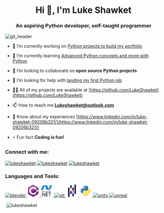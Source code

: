 <h1 align="center">Hi 👋, I'm Luke Shawket</h1>
<h3 align="center">An aspiring Python developer, self-taught programmer</h3>    

![git_header](https://github.com/user-attachments/assets/2b11f398-60bc-475d-bd8f-4e58b65cde14)

- 🔭 I’m currently working on [Python projects to build my portfolio](https://github.com/LukeShawket?tab=repositories)

- 🌱 I’m currently learning [Advanced Python concepts and more with Python](https://www.udemy.com/course/100-days-of-code/?couponCode=24T3MT120924)

- 👯 I’m looking to collaborate on **open source Python projects**

- 🤝 I’m looking for help with [landing my first Python job](https://www.linkedin.com/in/luke-shawket-09206b321/)

- 👨‍💻 All of my projects are available at [https://github.com/LukeShawket](https://github.com/LukeShawket)

- 📫 How to reach me **Lukeshawket@outlook.com**

- 📄 Know about my experiences [https://www.linkedin.com/in/luke-shawket-09206b321/](https://www.linkedin.com/in/luke-shawket-09206b321/)

- ⚡ Fun fact **Coding is fun!**

<h3 align="left">Connect with me:</h3>
<p align="left">
<a href="https://twitter.com/Feruqq" target="blank"><img align="center" src="https://raw.githubusercontent.com/rahuldkjain/github-profile-readme-generator/master/src/images/icons/Social/twitter.svg" alt="lukeshawket" height="30" width="40" /></a>
<a href="https://www.linkedin.com/in/luke-shawket-09206b321/" target="blank"><img align="center" src="https://raw.githubusercontent.com/rahuldkjain/github-profile-readme-generator/master/src/images/icons/Social/linked-in-alt.svg" alt="lukeshawket" height="30" width="40" /></a>
<a href="https://www.facebook.com/profile.php?id=61561402302458" target="blank"><img align="center" src="https://raw.githubusercontent.com/rahuldkjain/github-profile-readme-generator/master/src/images/icons/Social/facebook.svg" alt="lukeshawket" height="30" width="40" /></a>
</p>

<h3 align="left">Languages and Tools:</h3>
<p align="left"> <a href="https://www.blender.org/" target="_blank" rel="noreferrer"> <img src="https://download.blender.org/branding/community/blender_community_badge_white.svg" alt="blender" width="40" height="40"/> </a> <a href="https://www.w3schools.com/cs/" target="_blank" rel="noreferrer"> <img src="https://raw.githubusercontent.com/devicons/devicon/master/icons/csharp/csharp-original.svg" alt="csharp" width="40" height="40"/> </a> <a href="https://dotnet.microsoft.com/" target="_blank" rel="noreferrer"> <img src="https://raw.githubusercontent.com/devicons/devicon/master/icons/dot-net/dot-net-original-wordmark.svg" alt="dotnet" width="40" height="40"/> </a> <a href="https://git-scm.com/" target="_blank" rel="noreferrer"> <img src="https://www.vectorlogo.zone/logos/git-scm/git-scm-icon.svg" alt="git" width="40" height="40"/> </a> <a href="https://pandas.pydata.org/" target="_blank" rel="noreferrer"> <img src="https://raw.githubusercontent.com/devicons/devicon/2ae2a900d2f041da66e950e4d48052658d850630/icons/pandas/pandas-original.svg" alt="pandas" width="40" height="40"/> </a> <a href="https://www.python.org" target="_blank" rel="noreferrer"> <img src="https://raw.githubusercontent.com/devicons/devicon/master/icons/python/python-original.svg" alt="python" width="40" height="40"/> </a> <a href="https://unity.com/" target="_blank" rel="noreferrer"> <img src="https://www.vectorlogo.zone/logos/unity3d/unity3d-icon.svg" alt="unity" width="40" height="40"/> </a> <a href="https://unrealengine.com/" target="_blank" rel="noreferrer"> <img src="https://raw.githubusercontent.com/kenangundogan/fontisto/036b7eca71aab1bef8e6a0518f7329f13ed62f6b/icons/svg/brand/unreal-engine.svg" alt="unreal" width="40" height="40"/> </a> </p>

<p>&nbsp;<img align="center" src="https://github-readme-stats.vercel.app/api?username=lukeshawket&show_icons=true&theme=tokyonight&locale=en" alt="lukeshawket" /></p>
